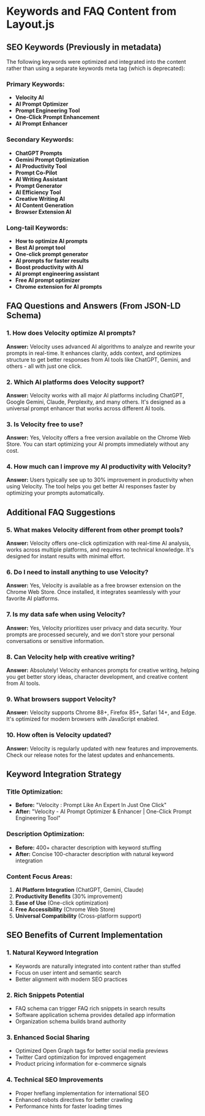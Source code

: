 # Keywords and FAQ Content from Layout.js

## SEO Keywords (Previously in metadata)

The following keywords were optimized and integrated into the content rather than using a separate keywords meta tag (which is deprecated):

### Primary Keywords:

- **Velocity AI**
- **AI Prompt Optimizer**
- **Prompt Engineering Tool**
- **One-Click Prompt Enhancement**
- **AI Prompt Enhancer**

### Secondary Keywords:

- **ChatGPT Prompts**
- **Gemini Prompt Optimization**
- **AI Productivity Tool**
- **Prompt Co-Pilot**
- **AI Writing Assistant**
- **Prompt Generator**
- **AI Efficiency Tool**
- **Creative Writing AI**
- **AI Content Generation**
- **Browser Extension AI**

### Long-tail Keywords:

- **How to optimize AI prompts**
- **Best AI prompt tool**
- **One-click prompt generator**
- **AI prompts for faster results**
- **Boost productivity with AI**
- **AI prompt engineering assistant**
- **Free AI prompt optimizer**
- **Chrome extension for AI prompts**

## FAQ Questions and Answers (From JSON-LD Schema)

### 1. How does Velocity optimize AI prompts?

**Answer:** Velocity uses advanced AI algorithms to analyze and rewrite your prompts in real-time. It enhances clarity, adds context, and optimizes structure to get better responses from AI tools like ChatGPT, Gemini, and others - all with just one click.

### 2. Which AI platforms does Velocity support?

**Answer:** Velocity works with all major AI platforms including ChatGPT, Google Gemini, Claude, Perplexity, and many others. It's designed as a universal prompt enhancer that works across different AI tools.

### 3. Is Velocity free to use?

**Answer:** Yes, Velocity offers a free version available on the Chrome Web Store. You can start optimizing your AI prompts immediately without any cost.

### 4. How much can I improve my AI productivity with Velocity?

**Answer:** Users typically see up to 30% improvement in productivity when using Velocity. The tool helps you get better AI responses faster by optimizing your prompts automatically.

## Additional FAQ Suggestions

### 5. What makes Velocity different from other prompt tools?

**Answer:** Velocity offers one-click optimization with real-time AI analysis, works across multiple platforms, and requires no technical knowledge. It's designed for instant results with minimal effort.

### 6. Do I need to install anything to use Velocity?

**Answer:** Yes, Velocity is available as a free browser extension on the Chrome Web Store. Once installed, it integrates seamlessly with your favorite AI platforms.

### 7. Is my data safe when using Velocity?

**Answer:** Yes, Velocity prioritizes user privacy and data security. Your prompts are processed securely, and we don't store your personal conversations or sensitive information.

### 8. Can Velocity help with creative writing?

**Answer:** Absolutely! Velocity enhances prompts for creative writing, helping you get better story ideas, character development, and creative content from AI tools.

### 9. What browsers support Velocity?

**Answer:** Velocity supports Chrome 88+, Firefox 85+, Safari 14+, and Edge. It's optimized for modern browsers with JavaScript enabled.

### 10. How often is Velocity updated?

**Answer:** Velocity is regularly updated with new features and improvements. Check our release notes for the latest updates and enhancements.

## Keyword Integration Strategy

### Title Optimization:

- **Before:** "Velocity : Prompt Like An Expert In Just One Click"
- **After:** "Velocity - AI Prompt Optimizer & Enhancer | One-Click Prompt Engineering Tool"

### Description Optimization:

- **Before:** 400+ character description with keyword stuffing
- **After:** Concise 100-character description with natural keyword integration

### Content Focus Areas:

1. **AI Platform Integration** (ChatGPT, Gemini, Claude)
2. **Productivity Benefits** (30% improvement)
3. **Ease of Use** (One-click optimization)
4. **Free Accessibility** (Chrome Web Store)
5. **Universal Compatibility** (Cross-platform support)

## SEO Benefits of Current Implementation

### 1. Natural Keyword Integration

- Keywords are naturally integrated into content rather than stuffed
- Focus on user intent and semantic search
- Better alignment with modern SEO practices

### 2. Rich Snippets Potential

- FAQ schema can trigger FAQ rich snippets in search results
- Software application schema provides detailed app information
- Organization schema builds brand authority

### 3. Enhanced Social Sharing

- Optimized Open Graph tags for better social media previews
- Twitter Card optimization for improved engagement
- Product pricing information for e-commerce signals

### 4. Technical SEO Improvements

- Proper hreflang implementation for international SEO
- Enhanced robots directives for better crawling
- Performance hints for faster loading times
